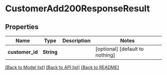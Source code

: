 # CustomerAdd200ResponseResult


## Properties
Name | Type | Description | Notes
------------ | ------------- | ------------- | -------------
**customer_id** | **String** |  | [optional] [default to nothing]


[[Back to Model list]](../README.md#models) [[Back to API list]](../README.md#api-endpoints) [[Back to README]](../README.md)


